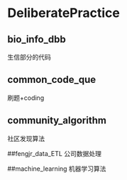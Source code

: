 # DeliberatePractice 
## bio_info_dbb
生信部分的代码

## common_code_que
刷题+coding

## community_algorithm
社区发现算法

##fengjr_data_ETL
公司数据处理

##machine_learning
机器学习算法